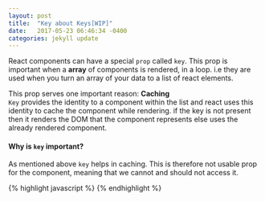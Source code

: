 ```yaml
---
layout: post
title:  "Key about Keys[WIP]"
date:   2017-05-23 06:46:34 -0400
categories: jekyll update
---
```

React components can have a special `prop` called `key`. This prop is important when a __array__ of components is rendered, in a loop. i.e they are used when you turn an array of your data to a list of react elements.

This prop serves one important reason: __Caching__  
`Key` provides the identity to a component within the list and react uses this identity to cache the component while rendering. if the key is not present then it renders the DOM that the component represents else uses the already rendered component.

#### __Why is `key` important?__  
As mentioned above `key` helps in caching. This is therefore not usable prop for the component, meaning that we cannot and should not access it. 

{% highlight javascript %}
<Item key={i} data={data}/>
{% endhighlight %}
